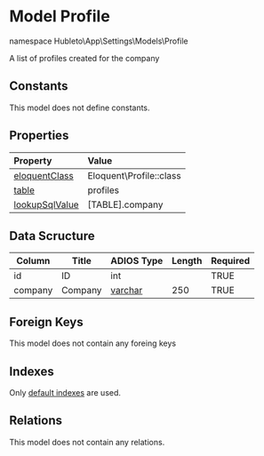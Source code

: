 # Model Profile

namespace Hubleto\App\Settings\Models\Profile

A list of profiles created for the company

## Constants

This model does not define constants.

## Properties

| Property                                                                                 | Value                   |
| :--------------------------------------------------------------------------------------- | :---------------------- |
| [eloquentClass](https://docs.wai.blue/adios-framework/models/properties#eloquentClass)   | Eloquent\Profile::class |
| [table](https://docs.wai.blue/adios-framework/models/properties#table)                   | profiles                |
| [lookupSqlValue](https://docs.wai.blue/adios-framework/models/properties#lookupSqlValue) | [TABLE].company         |

## Data Scructure

| Column  | Title   | ADIOS Type                                                                 | Length | Required |
| ------- | ------- | -------------------------------------------------------------------------- | ------ | -------- |
| id      | ID      | int                                                                        |        | TRUE     |
| company | Company | [varchar](https://docs.wai.blue/adios-framework/models/attributes#varchar) | 250    | TRUE     |

## Foreign Keys

This model does not contain any foreing keys

## Indexes

Only [default indexes](https://docs.wai.blue/adios-framework/default-indexes) are used.

## Relations

This model does not contain any relations.
